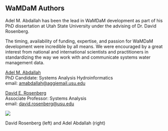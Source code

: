 ## WaMDaM Authors

Adel M. Abdallah has been the lead in WaMDaM development as part of his PhD dissertation at Utah State University under the advising of Dr. David Rosenberg.  

The timing, availability of funding, expertise, and passion for WaMDaM development were incredible by all means. We were encouraged by a great interest from national and international scientists and practitioners in standardizing the way we work with and communicate systems water management data.

[Adel M. Abdallah](http://rosenberg.usu.edu/students.htm)   
PhD Candidate: Systems Analysis Hydroinformatics  
email: amabdallah@aggiemail.usu.edu

[David E. Rosenberg](http://rosenberg.usu.edu/)   
Associate Professor: Systems Analysis  
email: david.rosenberg@usu.edu

![](/images/Authors.PNG)

David Rosenberg (left) and Adel Abdallah (right)
